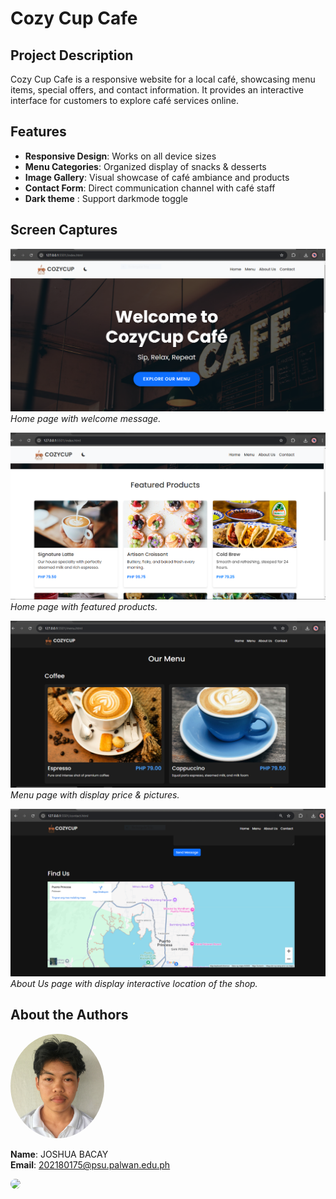 # Cozy Cup Cafe

## Project Description
Cozy Cup Cafe is a responsive website for a local café, showcasing menu items, special offers, and contact information. It provides an interactive interface for customers to explore café services online.

## Features
- **Responsive Design**: Works on all device sizes
- **Menu Categories**: Organized display of snacks & desserts
- **Image Gallery**: Visual showcase of café ambiance and products
- **Contact Form**: Direct communication channel with café staff
- **Dark theme** : Support darkmode toggle


## Screen Captures
![Home Page](https://github.com/Weakcods/bacay_cozycup.v1/blob/c214f14711c78430f7f2ca923ce0f749ce1343a7/img/home_welcome.PNG)
*Home page with welcome message.*


![Home Page](https://github.com/Weakcods/bacay_cozycup.v1/blob/d6a08ca84968a765e6ecdd855350de2c291dfaf3/img/home_feat.PNG)
*Home page with featured products.*


![Menu Page](https://github.com/Weakcods/bacay_cozycup.v1/blob/d6a08ca84968a765e6ecdd855350de2c291dfaf3/img/c3.PNG)
*Menu page with display price & pictures.*


![About Us Page](https://github.com/Weakcods/bacay_cozycup.v1/blob/d6a08ca84968a765e6ecdd855350de2c291dfaf3/img/c4.PNG)
*About Us page with display interactive location of the shop.*


## About the Authors
<img src="https://github.com/Weakcods/bacay_cozycup.v1/blob/f1f06663b1bdebd78f3f1ccc946904765e6bad13/img/joshuab.jpg" width="150" style="border-radius:50%">

**Name**: JOSHUA BACAY  
**Email**: 202180175@psu.palwan.edu.ph

<img src="https://github.com/yourusername.png" width="150" style="border-radius:50%">



